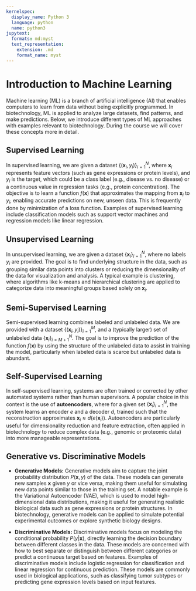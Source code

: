 ```yaml
---
kernelspec:
  display_name: Python 3
  language: python
  name: python3
jupytext:
  formats: md:myst
  text_representation:
    extension: .md
    format_name: myst
---
```


# Introduction to Machine Learning

Machine learning (ML) is a branch of artificial intelligence (AI) that enables computers to learn from data without being explicitly programmed. In biotechnology, ML is applied to analyze large datasets, find patterns, and make predictions. Below, we introduce different types of ML approaches with examples relevant to biotechnology. During the course we will cover these concepts more in detail.

## Supervised Learning

In supervised learning, we are given a dataset $\{(\mathbf{x}_i, y_i)\}_{i=1}^N$, where $\mathbf{x}_i$ represents feature vectors (such as gene expressions or protein levels), and $y_i$ is the target, which could be a class label (e.g., disease vs. no disease) or a continuous value in regression tasks (e.g., protein concentration). The objective is to learn a function $f(\mathbf{x})$ that approximates the mapping from $\mathbf{x}_i$ to $y_i$, enabling accurate predictions on new, unseen data. This is frequently done by minimization of a loss function. Examples of supervised learning include classification models such as support vector machines and regression models like linear regression.

## Unsupervised Learning

In unsupervised learning, we are given a dataset $\{\mathbf{x}_i\}_{i=1}^N$, where no labels $y_i$ are provided. The goal is to find underlying structure in the data, such as grouping similar data points into clusters or reducing the dimensionality of the data for visualization and analysis. A typical example is clustering, where algorithms like k-means and hierarchical clustering are applied to categorize data into meaningful groups based solely on $\mathbf{x}_i$.

## Semi-Supervised Learning

Semi-supervised learning combines labeled and unlabeled data. We are provided with a dataset $\{(\mathbf{x}_i, y_i)\}_{i=1}^M$, and a (typically larger) set of unlabeled data $\{\mathbf{x}_i\}_{i=M+1}^N$. The goal is to improve the prediction of the function $f(\mathbf{x})$ by using the structure of the unlabeled data to assist in training the model, particularly when labeled data is scarce but unlabeled data is abundant.

## Self-Supervised Learning

In self-supervised learning, systems are often trained or corrected by other automated systems rather than human supervisors. A popular choice in this context is the use of **autoencoders**, where for a given set $\{\mathbf{x}_i\}_{i=1}^N$, the system learns an encoder $e$ and a decoder $d$, trained such that the reconstruction approximates $\mathbf{x}_i \approx d(e(\mathbf{x}_i))$. Autoencoders are particularly useful for dimensionality reduction and feature extraction, often applied in biotechnology to reduce complex data (e.g., genomic or proteomic data) into more manageable representations.

## Generative vs. Discriminative Models

- **Generative Models:** Generative models aim to capture the joint probability distribution $P(\mathbf{x}, y)$ of the data. These models can generate new samples $\mathbf{x}$ given $y$ or vice versa, making them useful for simulating new data points similar to those in the training set. A notable example is the Variational Autoencoder (VAE), which is used to model high-dimensional data distributions, making it useful for generating realistic biological data such as gene expressions or protein structures. In biotechnology, generative models can be applied to simulate potential experimental outcomes or explore synthetic biology designs.

- **Discriminative Models:** Discriminative models focus on modeling the conditional probability $P(y|\mathbf{x})$, directly learning the decision boundary between different classes in the data. These models are concerned with how to best separate or distinguish between different categories or predict a continuous target based on features. Examples of discriminative models include logistic regression for classification and linear regression for continuous prediction. These models are commonly used in biological applications, such as classifying tumor subtypes or predicting gene expression levels based on input features.
